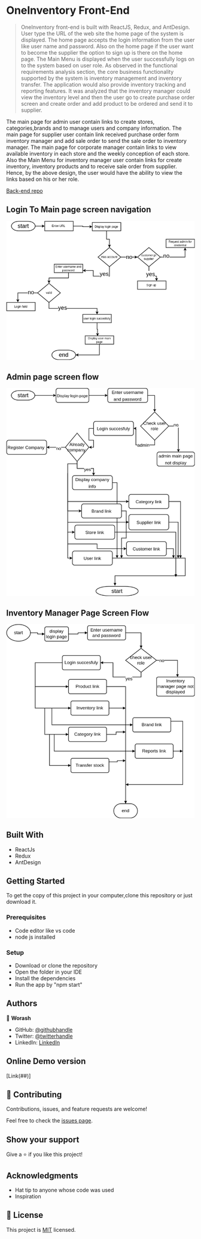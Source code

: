 # OneInventory Front-End

> OneInventory front-end is built with ReactJS, Redux, and AntDesign. User type the URL of the web site the home page of the system is displayed. The home page accepts the login information from the user like user name and password. Also on the home page if the user want to become the supplier the option to sign up is there on the home page. The Main Menu is displayed when the user successfully logs on to the system based on user role. As observed in the functional requirements analysis section, the core business functionality supported by the system is inventory management and inventory transfer.
> The application would also provide inventory tracking and reporting features. It was analyzed that the inventory manager could view the inventory level and then the user go to create purchase order screen and create order and add product to be ordered and send it to supplier.

The main page for admin user contain links to create stores, categories,brands and to manage users and company information. The main page for supplier user contain link received purchase order form inventory manager and add sale order to send the sale order to inventory manager. The main page for corporate manager contain links to view available inventory in each store and the weekly conception of each store. Also the Main Menu for inventory manager user contain links for create inventory, inventory products and to receive sale order from supplier. Hence, by the above design, the user would have the ability to view the links based on his or her role.

[Back-end repo](https://github.com/worashf/online-inventory-management-system)

## Login To Main page screen navigation

![screenshot](/public/images/login-page-screen-flow.png)

## Admin page screen flow

![screenshot](/public/images/admin-page-screen-flow.png)

## Inventory Manager Page Screen Flow

![screenshot](/public/images/inventory-manager-screen-flow.png)

## Built With

- ReactJs
- Redux
- AntDesign

## Getting Started

To get the copy of this project in your computer,clone this repository or just download it.

### Prerequisites

- Code editor like vs code
- node js installed

### Setup

- Download or clone the repository
- Open the folder in your IDE
- Install the dependencies
- Run the app by "npm start"

## Authors

👤 **Worash**

- GitHub: [@githubhandle](https://github.com/worashf)
- Twitter: [@twitterhandle](https://twitter.com/WorashAboche)
- LinkedIn: [LinkedIn](https://www.linkedin.com/in/worash-abocherugn-a02219154/)

## Online Demo version

[Link(##)]

## 🤝 Contributing

Contributions, issues, and feature requests are welcome!

Feel free to check the [issues page](../../issues/).

## Show your support

Give a ⭐️ if you like this project!

## Acknowledgments

- Hat tip to anyone whose code was used
- Inspiration

## 📝 License

This project is [MIT](./MIT.md) licensed.

